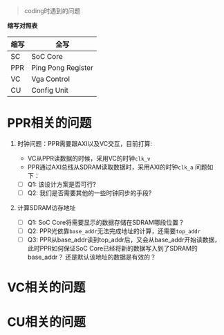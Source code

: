 > coding时遇到的问题

**缩写对照表**

| 缩写 | 全写               |
| ---- | ------------------ |
| SC   | SoC Core           |
| PPR  | Ping Pong Register |
| VC   | Vga Control        |
| CU   | Config Unit        |

# PPR相关的问题

1. 时钟问题：PPR需要跟AXI以及VC交互，目前打算:

   - VC从PPR读数据的时候，采用VC的时钟`clk_v`
   - PPR通过AXI总线从SDRAM读取数据时，采用AXI的时钟`clk_a`
     问题如下：

   - [ ] Q1: 该设计方案是否可行?
   - [ ] Q2: 我们是否需要其他的一些时钟同步的手段?

2. 计算SDRAM访存地址
   - [ ] Q1: SoC Core将需要显示的数据存储在SDRAM哪段位置？
   - [ ] Q2: PPR光依靠`base_addr`无法完成地址的计算，还需要`top_addr`
   - [ ] Q3: PPR从base_addr读到top_addr后，又会从base_addr开始读数据，
         此时PPR如何保证SoC Core已经将新的数据写入到了SDRAM的base_addr？
         还是默认该地址的数据是有效的？

# VC相关的问题

# CU相关的问题
